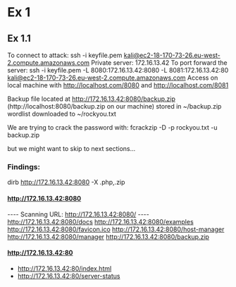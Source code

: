 
# Ex 1
## Ex 1.1

To connect to attack: ssh -i keyfile.pem kali@ec2-18-170-73-26.eu-west-2.compute.amazonaws.com
Private server: 172.16.13.42
To port forward the server: ssh -i keyfile.pem -L 8080:172.16.13.42:8080 -L 8081:172.16.13.42:80 kali@ec2-18-170-73-26.eu-west-2.compute.amazonaws.com
Access on local machine with http://localhost.com/8080 and http://localhost.com/8081

Backup file located at http://172.16.13.42:8080/backup.zip (http://localhost:8080/backup.zip on our machine)
stored in ~/backup.zip
wordlist downloaded to ~/rockyou.txt

We are trying to crack the password with: fcrackzip -D -p rockyou.txt -u backup.zip

but we might want to skip to next sections...

### Findings:
dirb http://172.16.13.42:8080 -X .php,.zip
#### http://172.16.13.42:8080
---- Scanning URL: http://172.16.13.42:8080/ ----
http://172.16.13.42:8080/docs 
http://172.16.13.42:8080/examples 
http://172.16.13.42:8080/favicon.ico 
http://172.16.13.42:8080/host-manager
http://172.16.13.42:8080/manager
http://172.16.13.42:8080/backup.zip                                                      

#### http://172.16.13.42:80
+ http://172.16.13.42:80/index.html
+ http://172.16.13.42:80/server-status


